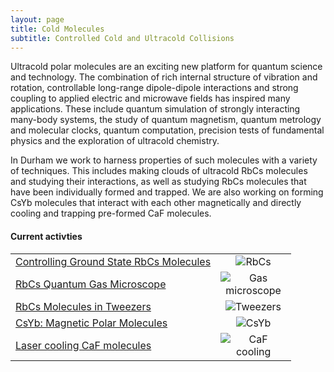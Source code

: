 ```yaml
---
layout: page
title: Cold Molecules
subtitle: Controlled Cold and Ultracold Collisions
---
```


<!-- <img src="coldmol/img/coldmol_1.png" alt="coldmol_1" /> -->

Ultracold polar molecules are an exciting new platform for quantum science and technology. The combination of rich internal structure of vibration and rotation, controllable long-range dipole-dipole interactions and strong coupling to applied electric and microwave fields has inspired many applications. These include quantum simulation of strongly interacting many-body systems, the study of quantum magnetism, quantum metrology and molecular clocks, quantum computation, precision tests of fundamental physics and the exploration of ultracold chemistry.

In Durham we work to harness properties of such molecules with a variety of techniques. This includes making clouds of ultracold RbCs molecules and studying their interactions, as well as studying RbCs molecules that have been individually formed and trapped. We are also working on forming CsYb molecules that interact with each other magnetically and directly cooling and trapping pre-formed CaF molecules.

<h4> Current activties </h4>

<table border=0>
    <tr>
        <td>
            <a href="https://www.cornishlabs.uk/rbcs">Controlling Ground State RbCs Molecules</a>
        </td>
        <td width=105 align=center><img src="{{ site.url }}{{ site.baseurl }}/research/coldmol/rbcs/img/intro.png" alt="RbCs"/></td>
    </tr>
    <tr>
        <td>
            <a href="https://www.cornishlabs.uk/microscope">RbCs Quantum Gas Microscope</a>
        </td>
        <td width=105 align=center><img src="{{ site.url }}{{ site.baseurl }}/research/coldmol/microscope/img/microscope.png" alt="Gas microscope"/></td>
    </tr>
    <tr>
        <td>
            <a href="https://www.cornishlabs.uk/tweezers">RbCs Molecules in Tweezers</a>
        </td>
        <td width=105 align=center><img src="{{ site.url }}{{ site.baseurl }}/research/coldmol/tweezers/img/experiment_composite_cropped.png" alt="Tweezers"/></td>
    </tr>
    <tr>
        <td>
            <a href="https://www.cornishlabs.uk/csyb">CsYb: Magnetic Polar Molecules</a>
        </td>
        <td width=105 align=center><img src="{{ site.url }}{{ site.baseurl }}/research/coldmol/csyb/img/Yb_MOT.jpg" alt="CsYb"/></td>
    </tr>
    <!-- <tr>
        <td>
            <a href="/research/coldmol/fermionic">Fermionic Molecules of KCs</a>
        </td>
        <td width=105 align=center><img src="coldmol/fermionic/img/kcs.jpg" alt="KCs"/></td>
    </tr> -->
    <!-- <tr>
        <td>
            <a href="/research/coldmol/potentials">Precision Interaction Potentials</a>
        </td>
        <td width=105 align=center><img src="coldmol/potentials/img/prec_pot.jpg" alt="Precision potentials"/></td>
    </tr> -->
     <!-- <tr>
        <td>
            <a href="/research/coldmol/scattering">Theory of Weakly Bound States and Ultracold Scattering</a>
        </td>
        <td width=105 align=center><img src="coldmol/scattering/img/scattering.jpg" alt="Scattering theory"/></td>
    </tr> -->
    <!-- <tr>
        <td>
            <a href="/research/coldmol/collisions">Exploring ultracold molecular collisions</a>
        </td>
        <td width=105 align=center><img src="coldmol/collisions/img/collisions.jpg" alt="Collision theory"/></td>
    </tr> -->
    <tr>
        <td>
            <a href="/research/coldmol/cafcool">Laser cooling CaF molecules</a>
        </td>
        <td width=105 align=center><img src="coldmol/cafcool/img/cafcool.jpg" alt="CaF cooling"/></td>
    </tr>   
</table>

